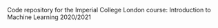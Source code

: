 Code repository for the Imperial College London course: Introduction to Machine Learning 2020/2021

